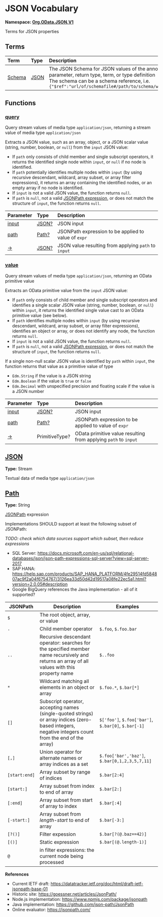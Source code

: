 # JSON Vocabulary
**Namespace: [Org.OData.JSON.V1](Org.OData.JSON.V1.xml)**

Terms for JSON properties


## Terms

Term|Type|Description
:---|:---|:----------
[Schema](./Org.OData.JSON.V1.xml#L67:~:text=<Term%20Name="-,Schema,-")|[JSON](#JSON)|<a name="Schema"></a>The JSON Schema for JSON values of the annotated property, parameter, return type, term, or type definition<br>The schema can be a schema reference, i.e. `{"$ref":"url/of/schemafile#/path/to/schema/within/schemafile"}`


## Functions

### <a name="query"></a>[query](./Org.OData.JSON.V1.xml#L75:~:text=<Function%20Name="-,query,-")

Query stream values of media type `application/json`, returning a stream value of media type `application/json`

Extracts a JSON value, such as an array, object, or a JSON scalar value (string, number, boolean, or `null`) from the `input` JSON value:
- If `path` only consists of child member and single subscript operators, it returns the identified single node within `input`, or `null` if no node is identified. 
- If `path` potentially identifies multiple nodes within `input` (by using recursive descendant, wildcard, array subset, or array filter expressions), it returns an array containing the identified nodes, or an empty array if no node is identified. 
- If `input` is not a valid JSON value, the function returns `null`.
- If `path` is `null`, not a valid [JSONPath expression](#Path), or does not match the structure of `input`, the function returns `null`. 
          

Parameter|Type|Description
:--------|:---|:----------
[input](./Org.OData.JSON.V1.xml#L85:~:text=<Function%20Name="-,query,-")|[JSON?](#JSON)|JSON input
[path](./Org.OData.JSON.V1.xml#L88:~:text=<Function%20Name="-,query,-")|[Path?](#Path)|JSONPath expression to be applied to value of `expr`
[&rarr;](./Org.OData.JSON.V1.xml#L91:~:text=<Function%20Name="-,query,-")|[JSON?](#JSON)|JSON value resulting from applying `path` to `input`


### <a name="value"></a>[value](./Org.OData.JSON.V1.xml#L96:~:text=<Function%20Name="-,value,-")

Query stream values of media type `application/json`, returning an OData primitive value

Extracts an OData primitive value from the `input` JSON value:
- If `path` only consists of child member and single subscript operators and identifies a single scalar JSON value (string, number, boolean, or `null`) within `input`, it returns the identified single value cast to an OData primitive value (see below).
- If `path` identifies multiple nodes within `input` (by using recursive descendant, wildcard, array subset, or array filter expressions), identifies an object or array, or does not identify any node, the function returns `null`.
- If `input` is not a valid JSON value, the function returns `null`.
- If `path` is `null`, not a valid [JSONPath expression](#Path), or does not match the structure of `input`, the function returns `null`.

If a single non-null scalar JSON value is identified by `path` within `input`, the function returns that value as a primitive value of type
- `Edm.String` if the value is a JSON string
- `Edm.Boolean` if the value is `true` or `false`
- `Edm.Decimal` with unspecified precision and floating scale if the value is a JSON number
          

Parameter|Type|Description
:--------|:---|:----------
[input](./Org.OData.JSON.V1.xml#L111:~:text=<Function%20Name="-,value,-")|[JSON?](#JSON)|JSON input
[path](./Org.OData.JSON.V1.xml#L114:~:text=<Function%20Name="-,value,-")|[Path?](#Path)|JSONPath expression to be applied to value of `expr`
[&rarr;](./Org.OData.JSON.V1.xml#L117:~:text=<Function%20Name="-,value,-")|PrimitiveType?|OData primitive value resulting from applying `path` to `input`


## <a name="JSON"></a>[JSON](./Org.OData.JSON.V1.xml#L122:~:text=<TypeDefinition%20Name="-,JSON,-")
**Type:** Stream

Textual data of media type `application/json`

## <a name="Path"></a>[Path](./Org.OData.JSON.V1.xml#L133:~:text=<TypeDefinition%20Name="-,Path,-")
**Type:** String

[JSONPath](https://datatracker.ietf.org/doc/html/draft-ietf-jsonpath-base-01) expression

Implementations SHOULD support at least the following subset of JSONPath:

_TODO: check which data sources support which subset, then reduce expressions_
- SQL Server: https://docs.microsoft.com/en-us/sql/relational-databases/json/json-path-expressions-sql-server?view=sql-server-2017
- SAP HANA: https://help.sap.com/products/SAP_HANA_PLATFORM/4fe29514fd584807ac9f2a04f6754767/3126ea33d50d42d19517a08fe22ec5a1.html?version=2.0.05#description
- Google BigQuery references the Java implementation - all of it supported?

JSONPath | Description | Examples
---------|-------------|--------
`$` | The root object, array, or value
`.` | Child member operator | `$.foo`, `$.foo.bar`
`..` | Recursive descendant operator: searches for the specified member name recursively and returns an array of all values with this property name | `$..foo`
`*` | Wildcard matching all elements in an object or array | `$.foo.*`, `$.bar[*]`
`[]` | Subscript operator, accepting names (single-quoted strings) or array indices (zero-based integers, negative integers count from the end of the array) | `$['foo']`, `$.foo['bar']`, `$.bar[0]`, `$.bar[-1]`
`[,]` | Union operator for alternate names or array indices as a set | `$.foo['bar','baz']`, `$.bar[0,1,2,3,5,7,11]`
`[start:end]` | Array subset by range of indices | `$.bar[2:4]`
`[start:]` | Array subset from index to end of array | `$.bar[2:]`
`[:end]` | Array subset from start of array to index | `$.bar[:4]`
`[-start:]` | Array subset from _length-start_ to end of array | `$.bar[-3:]`
`[?()]` | Filter expession | `$.bar[?(@.baz==42)]`
`[()]` | Static expression | `$.bar[(@.length-1)]`
`@` | in filter expressions: the current node being processed

**References**
- Current IETF draft: https://datatracker.ietf.org/doc/html/draft-ietf-jsonpath-base-01
- Historic site: https://goessner.net/articles/JsonPath/
- Node.js implementation: https://www.npmjs.com/package/jsonpath
- Java implementation: https://github.com/json-path/JsonPath
- Online evaluator: https://jsonpath.com/
          
